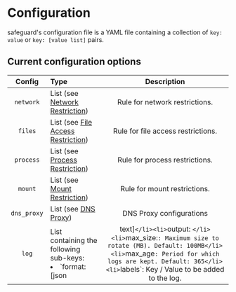 # Configuration

safeguard's configuration file is a YAML file containing a collection of `key: value` or `key: [value list]` pairs.

## Current configuration options

| Config | Type | Description |
|:------:|:----|:-----------:|
| `network` | List (see [Network Restriction](./network-restriction/configuration.md)) | Rule for network restrictions. |
| `files` | List (see [File Access Restriction](./file-access-restriction/configuration.md)) | Rule for file access restrictions. |
| `process` | List (see [Process Restriction](./process-restriction/configuration.md)) | Rule for process restrictions. |
| `mount` | List (see [Mount Restriction](./mount-restriction/configuration.md)) | Rule for mount restrictions. |
| `dns_proxy` | List (see [DNS Proxy](./dns_proxy.md)) | DNS Proxy configurations |
| `log` | List containing the following sub-keys: <br><li>`format: [json|text]`</li><li>`output: <path>`</li><li>`max_size:`: Maximum size to rotate (MB). Default: 100MB</li><li>`max_age`: Period for which logs are kept. Default: 365</li><li>`labels`: Key / Value to be added to the log.</li>| Log configuration. |